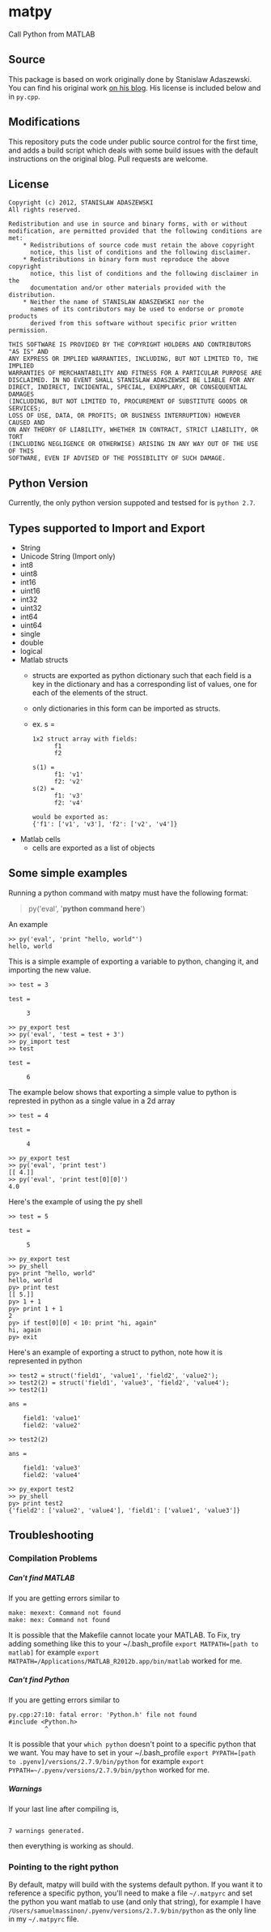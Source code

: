 # matpy
Call Python from MATLAB

## Source

This package is based on work originally done by Stanislaw Adaszewski. You can
find his original work [on his blog](http://algoholic.eu/matpy/). His license
is included below and in `py.cpp`.

## Modifications

This repository puts the code under public source control for the first time,
and adds a build script which deals with some build issues with the default
instructions on the original blog. Pull requests are welcome.

## License

```
Copyright (c) 2012, STANISLAW ADASZEWSKI
All rights reserved.

Redistribution and use in source and binary forms, with or without
modification, are permitted provided that the following conditions are met:
    * Redistributions of source code must retain the above copyright
      notice, this list of conditions and the following disclaimer.
    * Redistributions in binary form must reproduce the above copyright
      notice, this list of conditions and the following disclaimer in the
      documentation and/or other materials provided with the distribution.
    * Neither the name of STANISLAW ADASZEWSKI nor the
      names of its contributors may be used to endorse or promote products
      derived from this software without specific prior written permission.

THIS SOFTWARE IS PROVIDED BY THE COPYRIGHT HOLDERS AND CONTRIBUTORS "AS IS" AND
ANY EXPRESS OR IMPLIED WARRANTIES, INCLUDING, BUT NOT LIMITED TO, THE IMPLIED
WARRANTIES OF MERCHANTABILITY AND FITNESS FOR A PARTICULAR PURPOSE ARE
DISCLAIMED. IN NO EVENT SHALL STANISLAW ADASZEWSKI BE LIABLE FOR ANY
DIRECT, INDIRECT, INCIDENTAL, SPECIAL, EXEMPLARY, OR CONSEQUENTIAL DAMAGES
(INCLUDING, BUT NOT LIMITED TO, PROCUREMENT OF SUBSTITUTE GOODS OR SERVICES;
LOSS OF USE, DATA, OR PROFITS; OR BUSINESS INTERRUPTION) HOWEVER CAUSED AND
ON ANY THEORY OF LIABILITY, WHETHER IN CONTRACT, STRICT LIABILITY, OR TORT
(INCLUDING NEGLIGENCE OR OTHERWISE) ARISING IN ANY WAY OUT OF THE USE OF THIS
SOFTWARE, EVEN IF ADVISED OF THE POSSIBILITY OF SUCH DAMAGE.
```

## Python Version

Currently, the only python version suppoted and testsed for is `python 2.7`.

## Types supported to Import and Export

- String
- Unicode String (Import only)
- int8
- uint8
- int16
- uint16
- int32
- uint32
- int64
- uint64
- single
- double
- logical
- Matlab structs
    - structs are exported as python dictionary such that each field is a key in the dictionary and has a corresponding list of values, one for each of the elements of the struct.
    - only dictionaries in this form can be imported as structs.
    - ex. s =

          1x2 struct array with fields:
				f1
				f2

          s(1) =
                f1: 'v1'
                f2: 'v2'
          s(2) =
                f1: 'v3'
                f2: 'v4'

          would be exported as:
          {'f1': ['v1', 'v3'], 'f2': ['v2', 'v4']}


- Matlab cells
  - cells are exported as a list of objects

## Some simple examples

Running a python command with matpy must have the following format:

> py('eval', '**python command here**')

An example

```
>> py('eval', 'print "hello, world"')
hello, world
```

This is a simple example of exporting a variable to python, changing it, and importing the new value.

```
>> test = 3

test =

     3

>> py_export test
>> py('eval', 'test = test + 3')
>> py_import test
>> test

test =

     6

```

The example below shows that exporting a simple value to python is represted in python as a single value in a 2d array

```
>> test = 4

test =

     4

>> py_export test
>> py('eval', 'print test')
[[ 4.]]
>> py('eval', 'print test[0][0]')
4.0
```

Here's the example of using the py shell

```
>> test = 5

test =

     5

>> py_export test
>> py_shell
py> print "hello, world"
hello, world
py> print test
[[ 5.]]
py> 1 + 1
py> print 1 + 1
2
py> if test[0][0] < 10: print "hi, again"
hi, again
py> exit
```

Here's an example of exporting a struct to python, note how it is represented in python

```
>> test2 = struct('field1', 'value1', 'field2', 'value2');
>> test2(2) = struct('field1', 'value3', 'field2', 'value4');
>> test2(1)

ans =

    field1: 'value1'
    field2: 'value2'

>> test2(2)

ans =

    field1: 'value3'
    field2: 'value4'

>> py_export test2
>> py_shell
py> print test2
{'field2': ['value2', 'value4'], 'field1': ['value1', 'value3']}
```

## Troubleshooting

### Compilation Problems

##### Can't find MATLAB
If you are getting errors similar to 

```
make: mexext: Command not found
make: mex: Command not found
```
It is possible that the Makefile cannot locate your MATLAB. To Fix, try adding something like this to your ~/.bash_profile `export MATPATH=[path to matlab]` for example `export MATPATH=/Applications/MATLAB_R2012b.app/bin/matlab` worked for me.

##### Can't find Python
If you are getting errors similar to

```
py.cpp:27:10: fatal error: 'Python.h' file not found
#include <Python.h>
          ^
```
It is possible that your `which python` doesn't point to a specific python that we want. You may have to set in your ~/.bash_profile `export PYPATH=[path to .pyenv]/versions/2.7.9/bin/python` for example `export PYPATH=~/.pyenv/versions/2.7.9/bin/python` worked for me.

##### Warnings
If your last line after compiling is,

```

7 warnings generated.
```
then everything is working as should.

### Pointing to the right python

By default, matpy will build with the systems default python. If you want it to reference a specific python, you'll need to make a file `~/.matpyrc` and set the python you want matlab to use (and only that string), for example I have `/Users/samuelmassinon/.pyenv/versions/2.7.9/bin/python` as the only line in my `~/.matpyrc` file.
